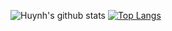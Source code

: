 ![Huynh's github stats](https://github-readme-stats.vercel.app/api?username=nhuthuynhphu&show_icons=true&theme=nightowl&count_private=true)
[![Top Langs](https://github-readme-stats.vercel.app/api/top-langs/?username=nhuthuynhphu&theme=nightowl&hide=hack,shell,html&langs_count=10&count_private=true)](https://github.com/anuraghazra/github-readme-stats)
